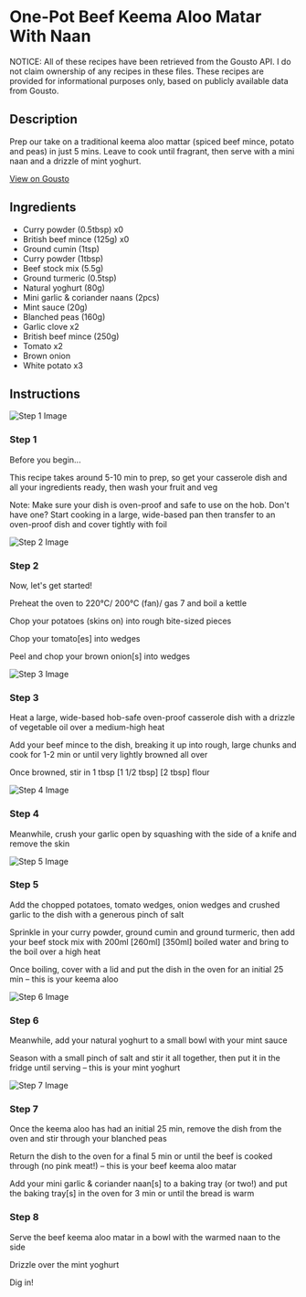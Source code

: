 # One-Pot Beef Keema Aloo Matar With Naan

NOTICE: All of these recipes have been retrieved from the Gousto API. I do not claim ownership of any recipes in these files. These recipes are provided for informational purposes only, based on publicly available data from Gousto.

## Description

Prep our take on a traditional keema aloo mattar (spiced beef mince, potato and peas) in just 5 mins. Leave to cook until fragrant, then serve with a mini naan and a drizzle of mint yoghurt.

[View on Gousto](https://www.gousto.co.uk/recipes/cookbook/one-pot-beef-keema-aloo-mattar-with-naan)

## Ingredients

- Curry powder (0.5tbsp) x0
- British beef mince (125g) x0
- Ground cumin (1tsp)
- Curry powder (1tbsp)
- Beef stock mix (5.5g)
- Ground turmeric (0.5tsp)
- Natural yoghurt (80g)
- Mini garlic & coriander naans (2pcs)
- Mint sauce (20g)
- Blanched peas (160g)
- Garlic clove x2
- British beef mince (250g)
- Tomato x2
- Brown onion
- White potato x3

## Instructions

![Step 1 Image](https://production-media.gousto.co.uk/cms/recipe-step-image/step-1-1652182936663-x200.jpg)

### Step 1

Before you begin...

This recipe takes around 5-10 min to prep, so get your casserole dish and all your ingredients ready, then wash your fruit and veg

Note: Make sure your dish is oven-proof and safe to use on the hob. Don't have one? Start cooking in a large, wide-based pan then transfer to an oven-proof dish and cover tightly with foil

![Step 2 Image](https://production-media.gousto.co.uk/cms/recipe-step-image/step-2-1652182938865-x200.jpg)

### Step 2

Now, let's get started!

Preheat the oven to 220°C/ 200°C (fan)/ gas 7 and boil a kettle

Chop your potatoes (skins on) into rough bite-sized pieces

Chop your tomato[es] into wedges

Peel and chop your brown onion[s] into wedges

![Step 3 Image](https://production-media.gousto.co.uk/cms/recipe-step-image/step-3-1652182942791-x200.jpg)

### Step 3

Heat a large, wide-based hob-safe oven-proof casserole dish with a drizzle of vegetable oil over a medium-high heat

Add your beef mince to the dish, breaking it up into rough, large chunks and cook for 1-2 min or until very lightly browned all over

Once browned, stir in 1 tbsp <span class="text-purple">[1 1/2 tbsp]</span> <span class="text-danger">[2 tbsp] </span>flour

![Step 4 Image](https://production-media.gousto.co.uk/cms/recipe-step-image/step-4-1652182944777-x200.jpg)

### Step 4

Meanwhile, crush your garlic open by squashing with the side of a knife and remove the skin

![Step 5 Image](https://production-media.gousto.co.uk/cms/recipe-step-image/step-5-1652182948282-x200.jpg)

### Step 5

Add the chopped potatoes, tomato wedges, onion wedges and crushed garlic to the dish with a generous pinch of salt

Sprinkle in your curry powder, ground cumin and ground turmeric, then add your beef stock mix with 200ml<span class="text-purple"> [260ml]</span> <span class="text-danger">[350ml] </span>boiled water and bring to the boil over a high heat

Once boiling, cover with a lid and put the dish in the oven for an initial 25 min – this is your keema aloo

![Step 6 Image](https://production-media.gousto.co.uk/cms/recipe-step-image/step-6-1652182950232-x200.jpg)

### Step 6

Meanwhile, add your natural yoghurt to a small bowl with your mint sauce

Season with a small pinch of salt and stir it all together, then put it in the fridge until serving – this is your mint yoghurt

![Step 7 Image](https://production-media.gousto.co.uk/cms/recipe-step-image/step-7-1652182952861-x200.jpg)

### Step 7

Once the keema aloo has had an initial 25 min, remove the dish from the oven and stir through your blanched peas

Return the dish to the oven for a final 5 min or until the beef is cooked through (no pink meat!) – this is your beef keema aloo matar

Add your mini garlic & coriander naan[s] to a baking tray (or two!) and put the baking tray[s] in the oven for 3 min or until the bread is warm

### Step 8

Serve the beef keema aloo matar in a bowl with the warmed naan to the side

Drizzle over the mint yoghurt

Dig in!

